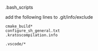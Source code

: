 .bash_scripts


add the following lines to .git/info/exclude

```
cmake_build*
configure_sh_general.txt
.kratoscompilation.info
```
`.vscode/*`